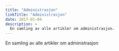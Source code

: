 ```yaml
---
title: "Administrasjon"
linkTitle: "Administrasjon"
date: 2017-01-04
description: >
  En samling av alle artikler om administrasjon.
---
```


En samling av alle artikler om administrasjon
